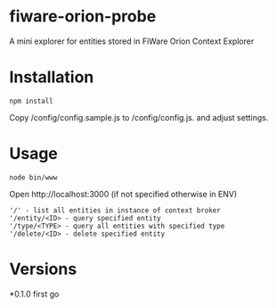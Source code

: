 # fiware-orion-probe

A mini explorer for entities stored in FiWare Orion Context Explorer

# Installation

    npm install
    
Copy /config/config.sample.js to /config/config.js. and adjust settings. 
    
# Usage

    node bin/www
    
Open http://localhost:3000 (if not specified otherwise in ENV)

    '/' - list all entities in instance of context broker
    '/entity/<ID> - query specified entity
    '/type/<TYPE> - query all entities with specified type
    '/delete/<ID> - delete specified entity
    
    
# Versions

*0.1.0 first go
